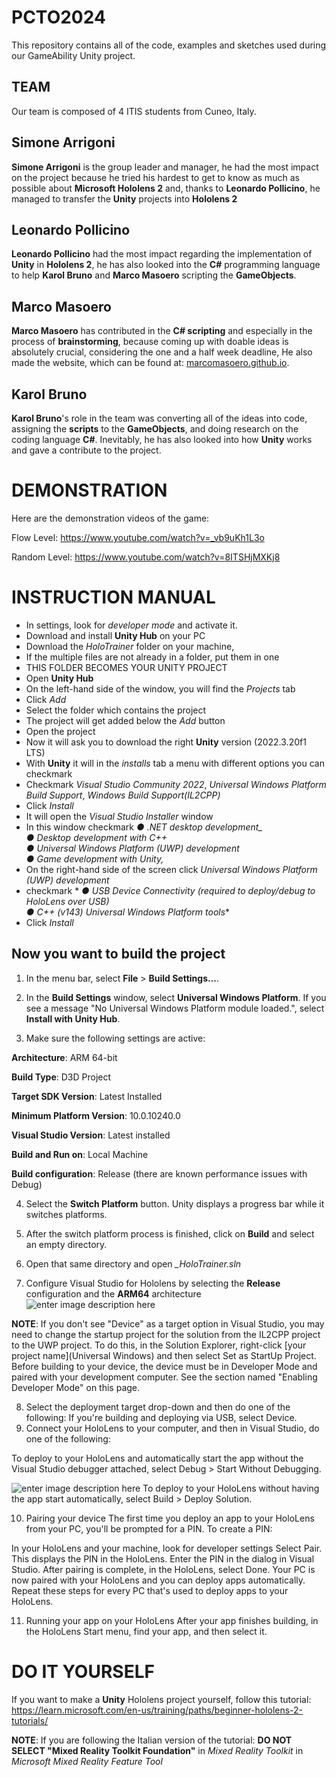 
# PCTO2024
This repository contains all of the code, examples and sketches used during our GameAbility Unity project.


## TEAM
Our team is composed of 4 ITIS students from Cuneo, Italy.

## Simone Arrigoni
**Simone Arrigoni** is the group leader and manager, he had the most impact on the project because he tried his hardest to get to know as much as possible about **Microsoft Hololens 2** and, thanks to **Leonardo Pollicino**, he managed to transfer the **Unity** projects into **Hololens 2**

## Leonardo Pollicino
**Leonardo Pollicino** had the most impact regarding the implementation of **Unity** in **Hololens 2**, he has also looked into the **C#** programming language to help **Karol Bruno** and **Marco Masoero** scripting the **GameObjects**.

## Marco Masoero
**Marco Masoero** has contributed in the **C# scripting** and especially in the process of **brainstorming**, because coming up with doable ideas is absolutely crucial, considering the one and a half week deadline, He also made the website, which can be found at: [marcomasoero.github.io](https://marcomasoero.github.io/).

## Karol Bruno
**Karol Bruno**'s role in the team was converting all of the ideas into code, assigning the **scripts** to the **GameObjects**, and doing research on the coding language **C#**. 
Inevitably, he has also looked into how **Unity** works and gave a contribute to the project.

# DEMONSTRATION
Here are the demonstration videos of the game:

Flow Level: https://www.youtube.com/watch?v=_vb9uKh1L3o

Random Level: https://www.youtube.com/watch?v=8ITSHjMXKj8

# INSTRUCTION MANUAL
- In settings, look for *developer mode* and activate it.
- Download and install **Unity Hub** on your PC
- Download the *HoloTrainer* folder on your machine, 
- If the multiple files  are not already in a folder, put them in one
- THIS FOLDER BECOMES YOUR UNITY PROJECT
- Open **Unity Hub**
- On the left-hand side of the window, you will find the *Projects* tab
- Click *Add*
- Select the folder which contains the project
- The project will get added below the *Add* button
- Open the project
- Now it will ask you to download the right **Unity** version (2022.3.20f1 LTS)
- With **Unity** it will in the *installs* tab a menu with different options you can checkmark
- Checkmark *Visual Studio Community 2022*, *Universal Windows Platform Build Support*, *Windows Build Support(IL2CPP)* 
- Click *Install*
- It will open the *Visual Studio Installer* window
- In this window checkmark *_●_ .NET desktop development_  
_● Desktop development with C++_  
_● Universal Windows Platform (UWP) development_  
● Game development with Unity,*
- On the right-hand side of the screen click *Universal Windows Platform (UWP) development*
- checkmark *
_● USB Device Connectivity (required to deploy/debug to HoloLens over USB)_  
_● C++ (v143) Universal Windows Platform tools_*
- Click *Install*

## Now you want to build the project
  1.  In the menu bar, select  **File**  >  **Build Settings...**.
    
  2.  In the  **Build Settings**  window, select  **Universal Windows Platform**. If you see a message "No Universal Windows Platform module loaded.", select  **Install with Unity Hub**.
    
  3.  Make sure the following settings are active:
    
  **Architecture**: ARM 64-bit
    
  **Build Type**: D3D Project
    
  **Target SDK Version**: Latest Installed
    
  **Minimum Platform Version**: 10.0.10240.0
    
  **Visual Studio Version**: Latest installed
    
  **Build and Run on**: Local Machine
    
  **Build configuration**: Release (there are known performance issues with Debug)
    
  4.  Select the  **Switch Platform**  button. Unity displays a progress bar while it switches platforms.
    
  5.  After the switch platform process is finished, click on  **Build** and select an empty directory.
  6. Open that same directory and open *_HoloTrainer.sln*
  7. Configure Visual Studio for Hololens by selecting the **Release** configuration and the **ARM64** architecture
  ![enter image description here](https://learn.microsoft.com/en-us/training/modules/learn-mrtk-tutorials/media/037-visual-studio-build-options.png)

**NOTE**: If you don't see "Device" as a target option in Visual Studio, you may need to change the startup project for the solution from the IL2CPP project to the UWP project. To do this, in the Solution Explorer, right-click [your project name](Universal Windows) and then select Set as StartUp Project.
Before building to your device, the device must be in Developer Mode and paired with your development computer. See the section named "Enabling Developer Mode" on this page.

  8. Select the deployment target drop-down and then do one of the following:
   If you're building and deploying via USB, select Device.
  9. Connect your HoloLens to your computer, and then in Visual Studio, do one of the following:

To deploy to your HoloLens and automatically start the app without the Visual Studio debugger attached, select Debug > Start Without Debugging.

![enter image description here](https://learn.microsoft.com/en-us/training/modules/learn-mrtk-tutorials/media/038-start-without-debugging.png)
To deploy to your HoloLens without having the app start automatically, select Build > Deploy Solution.


  10. Pairing your device
  The first time you deploy an app to your HoloLens from your PC, you'll be prompted for a PIN. To create a PIN:

In your HoloLens and your machine, look for developer settings
Select Pair. This displays the PIN in the HoloLens.
Enter the PIN in the dialog in Visual Studio.
After pairing is complete, in the HoloLens, select Done.
Your PC is now paired with your HoloLens and you can deploy apps automatically. Repeat these steps for every PC that's used to deploy apps to your HoloLens.

  11. Running your app on your HoloLens
  After your app finishes building, in the HoloLens Start menu, find your app, and then select it.

# DO IT YOURSELF
If you want to make a **Unity** Hololens project yourself, follow this tutorial: 
https://learn.microsoft.com/en-us/training/paths/beginner-hololens-2-tutorials/

**NOTE**: If you are following the Italian version of the tutorial: **DO NOT SELECT "Mixed Reality Toolkit Foundation"** in *Mixed Reality Toolkit* in *Microsoft Mixed Reality Feature Tool*
